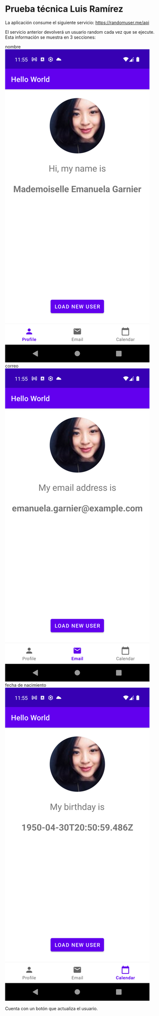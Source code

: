 # Prueba técnica Luis Ramírez

La aplicación consume el siguiente servicio: https://randomuser.me/api

El servicio anterior devolverá un usuario random cada vez que se ejecute. Esta información se muestra en 3 secciones:

nombre 
 ![alt text](1.png)
correo
 ![alt text](2.png)
fecha de nacimiento  
![alt text](3.png)

Cuenta con un botón que actualiza el usuario.





